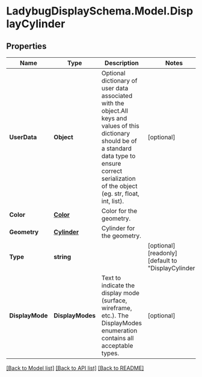 
# LadybugDisplaySchema.Model.DisplayCylinder

## Properties

Name | Type | Description | Notes
------------ | ------------- | ------------- | -------------
**UserData** | **Object** | Optional dictionary of user data associated with the object.All keys and values of this dictionary should be of a standard data type to ensure correct serialization of the object (eg. str, float, int, list). | [optional] 
**Color** | [**Color**](Color.md) | Color for the geometry. | 
**Geometry** | [**Cylinder**](Cylinder.md) | Cylinder for the geometry. | 
**Type** | **string** |  | [optional] [readonly] [default to "DisplayCylinder"]
**DisplayMode** | **DisplayModes** | Text to indicate the display mode (surface, wireframe, etc.). The DisplayModes enumeration contains all acceptable types. | [optional] 

[[Back to Model list]](../README.md#documentation-for-models)
[[Back to API list]](../README.md#documentation-for-api-endpoints)
[[Back to README]](../README.md)

